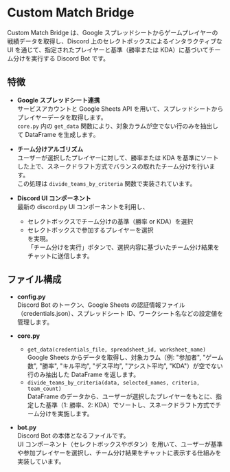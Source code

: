 # Custom Match Bridge

Custom Match Bridge は、Google スプレッドシートからゲームプレイヤーの戦績データを取得し、Discord 上のセレクトボックスによるインタラクティブな UI を通じて、指定されたプレイヤーと基準（勝率または KDA）に基づいてチーム分けを実行する Discord Bot です。

## 特徴

- **Google スプレッドシート連携**  
  サービスアカウントと Google Sheets API を用いて、スプレッドシートからプレイヤーデータを取得します。  
  `core.py` 内の `get_data` 関数により、対象カラムが空でない行のみを抽出して DataFrame を生成します。

- **チーム分けアルゴリズム**  
  ユーザーが選択したプレイヤーに対して、勝率または KDA を基準にソートした上で、スネークドラフト方式でバランスの取れたチーム分けを行います。  
  この処理は `divide_teams_by_criteria` 関数で実装されています。

- **Discord UI コンポーネント**  
  最新の discord.py UI コンポーネントを利用し、
  - セレクトボックスでチーム分けの基準（勝率 or KDA）を選択
  - セレクトボックスで参加するプレイヤーを選択  
    を実現。  
    「チーム分けを実行」ボタンで、選択内容に基づいたチーム分け結果をチャットに送信します。

## ファイル構成

- **config.py**  
  Discord Bot のトークン、Google Sheets の認証情報ファイル（credentials.json）、スプレッドシート ID、ワークシート名などの設定値を管理します。

- **core.py**

  - `get_data(credentials_file, spreadsheet_id, worksheet_name)`  
    Google Sheets からデータを取得し、対象カラム（例: "参加者", "ゲーム数", "勝率", "キル平均", "デス平均", "アシスト平均", "KDA"）が空でない行のみ抽出した DataFrame を返します。
  - `divide_teams_by_criteria(data, selected_names, criteria, team_count)`  
    DataFrame のデータから、ユーザーが選択したプレイヤーをもとに、指定した基準（1: 勝率、2: KDA）でソートし、スネークドラフト方式でチーム分けを実施します。

- **bot.py**  
  Discord Bot の本体となるファイルです。  
  UI コンポーネント（セレクトボックスやボタン）を用いて、ユーザーが基準や参加プレイヤーを選択し、チーム分け結果をチャットに表示する仕組みを実装しています。
